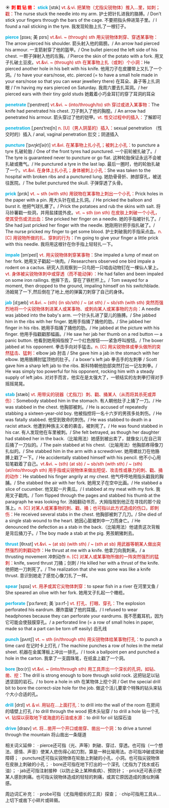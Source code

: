 ☀ <font color="red">**刺 戳 钻 凿：**</font>
<font color="sky blue">**stick**</font> [stɪk] 
<font color="#c00000">vt.＆vi. 把某物（尤指尖锐物体）推入…里，如刺；戳：</font>The nurse stuck the needle into my arm. 护士把针扎进我的胳膊。/ Don’t stick your fingers through the bars of the cage. 不要把指头伸进笼子里。/ I found a nail sticking in the tyre. 我发现轮胎上扎了一根钉子。
           
<font color="sky blue">**pierce**</font> [pɪəs; 美 pɪrs]
<font color="#c00000">vt.&vi. ~ (through) sth 用尖锐物体刺穿、穿透某事物：</font>The arrow pierced his shoulder. 箭头射入他的肩膀。/ An arrow had pierced his armour. 一支箭射穿了他的盔甲。/ One bullet pierced the left side of his chest. 一颗子弹射入他的左胸。/ Pierce the skin of the potato with a fork. 用叉子扎破土豆皮。<font color="#c00000">vt.&vi. ~ (through) sth 在某事物上扎（或刺）个小洞：</font>He pierced another hole in his belt with his knife. 他用刀子在皮腰带上又扎了一个洞。/ to have your ears/nose, etc. pierced (= to have a small hole made in your ears/nose so that you can wear jewellery there) 在耳朵、鼻子等上扎洞眼 / I'm having my ears pierced on Saturday. 我周六要去扎耳洞。/ her pierced ears with their tiny gold studs 她戴着小巧金耳钉的穿了耳洞的耳朵

<font color="sky blue">**penetrate**</font> [ˈpenɪtreɪt]
<font color="#c00000">vt.&vi. ~ (into/through/to) sth 穿过或进入某事物：</font>The knife had penetrated his chest. 刀子刺入了他的胸膛。/ An arrow had penetrated his armour. 箭头穿过了他的铠甲。<font color="#c00000">vt. 性交过程中的插入：</font>了解即可
                      
<font color="sky blue">**penetration**</font> [ˌpenɪˈtreɪʃn]
<font color="#c00000">n. [U]（男人阴茎的）插入：</font>sexual penetration （性交时的）插入 / anal, vaginal penetration 肛交；阴道插入

<font color="sky blue">**puncture**</font> [ˈpʌŋktʃə(r)]
<font color="#c00000">vt.&vi. 在某事物上扎小孔；被刺上小孔：</font>to puncture a tyre 扎破轮胎 / One of the front tyres had punctured. 一个前轮被扎破了。/ The tyre is guaranteed never to puncture or go flat. 这种轮胎保证永远不会被扎破或撒气。/ He punctured a tyre in the last lap. 最后一圈时，他的轮胎扎破了一个。<font color="#c00000">vt.&vi. 在身体上扎小孔；身体被刺上小孔：</font>She was taken to the hospital with broken ribs and a punctured lung. 她肋骨骨折、肺部穿孔，被送往医院。/ The bullet punctured the skull. 子弹穿透了头骨。
            
<font color="sky blue">**prick**</font> [prɪk]
<font color="#c00000">vt. ~ sth (with sth) 用锐物在某事物上刺出一个小孔：</font>Prick holes in the paper with a pin. 用大头针在纸上扎洞。/ He pricked the balloon and burst it. 他把气球扎爆了。/ Prick the potatoes and rub the skins with salt. 将马铃薯戳一些洞，并用盐揉搓外皮。<font color="#c00000">vt. ~ sth (on sth) 在皮肤上刺破一个小孔，使其受伤或流出血：</font>She pricked her finger on a needle. 她的手指被针扎了。/ She had just pricked her finger with the needle. 她刚用针把手指扎破了。/ The nurse pricked my finger to get some blood. 护士刺破我的手指采点血。<font color="#c00000">n. [C] 用锐物所做的扎、穿刺的行为：</font>I'm going to give your finger a little prick with this needle. 我将用这根针在你手指上轻轻扎一下。

<font color="sky blue">**impale**</font> [ɪmˈpeɪl]
<font color="#c00000">vt. 用尖锐物体刺穿某事物：</font>She impaled a lump of meat on her fork. 她用叉子戳起一块肉。/ Researchers observed one bird impale a rodent on a cactus. 研究人员观察到一只鸟把一只啮齿动物钉在一棵仙人掌上。<font color="#c00000">vt. 身体被尖锐物体刺中或穿透（而不能动弹）：</font>He had fallen and been impaled on some iron railings. 他摔下去，穿在了铁栏杆上。/ Tom swayed for a moment, then dropped to the ground, impaling himself on his switchblade. 汤姆晃了一下,然后倒在了地上,他的弹簧刀刺穿了自己的身体。
           
<font color="sky blue">**jab**</font> [dʒæb]
<font color="#c00000">vt.&vi. ~ (sth) (in sb/sth) / ~ (at sth) / ~ sb/sth (with sth) 突然而强烈地将一个尖锐物体刺进某人或某事物、或刺向某人或某事物的方向：</font>A needle was jabbed into the baby's arm. 一个针头扎进了婴儿的胳膊。/ She jabbed him in the ribs with her finger. 她用手指捅了捅他的肋。/ She jabbed her finger in his ribs. 她用手指捅了捅他的肋。/ He jabbed at the picture with his finger. 他用手指戳戳那幅画。/ He saw her jab her thumb on a red button — a panic button. 他看到她用拇指按了一个红色按钮——紧急呼叫按钮。/ The boxer jabbed at his opponent. 拳击手向对手猛击。<font color="#c00000">n. [C] 用尖锐物体或拳头做所的突然猛击、猛刺：</font>elbow jab 肘击 / She gave him a jab in the stomach with her elbow. 她用胳膊肘猛顶他的肚子。/ a boxer's left jab 拳击手的左刺拳 / Scott gave him a sharp left jab to the ribs. 斯科特朝他肋部突然打出一记左刺拳。/ He was simply too powerful for his opponent, rocking him with a steady supply of left jabs. 对对手而言，他实在是太强大了，一顿结实的左刺拳打得对手摇摇晃晃。
           
<font color="sky blue">**stab**</font> [stæb]
<font color="#c00000">vt. 用带尖的锐器（尤指刀）刺、戳、捅某人（从而将其杀死或弄伤）：</font>Somebody stabbed him in the stomach. 有人朝他肚子上捅了一刀。/ He was stabbed in the chest. 他胸部被刺。/ He is accused of repeatedly stabbing a sixteen-year-old boy. 他被指控将一名十六岁的男孩多处刺伤。/ He was fatally stabbed. 他受到致命的刺伤。/ He was stabbed to death in a racist attack. 他遭到种族主义者的袭击，被刺死了。/ He was found stabbed in his car. 有人发现他在车里被刺。/ She felt betrayed, as though her daughter had stabbed her in the back.（比喻用法）她感到被出卖了，就像女儿在自己背后捅了一刀似的。/ The pain stabbed at his chest.（比喻用法）他胸部疼得像刀扎似的。/ She stabbed him in the arm with a screwdriver. 她用螺丝刀在他胳膊上戳了一下。/ He accidentally stabbed himself with his pencil. 他不小心用铅笔戳着了自己。<font color="#c00000">vt.&vi. ~ (sth) (at sb) / ~ sb/sth (with sth) / ~ (sth) (at/into/through sth) 用手指或尖锐物体来做出短促、攻击性或暴力的刺、戳、捅的动作：</font>He stabbed his finger angrily at my chest. 他气呼呼地用指头戳我的胸脯。/ She stabbed the air with her fork. 她用叉子在空中比画。/ He stabbed a slice of cucumber. 他叉起一片黄瓜。/ I stabbed at my meat with my fork. 我用叉子戳肉。/ Tom flipped through the pages and stabbed his thumb at the paragraph he was looking for. 汤姆翻动书页，大拇指按到他正在寻找的那个段落上。<font color="#c00000">n. [C] 对某人或某事物的刺、戳、捅；也可指以此方式造成的伤口，即刺伤：</font>He received several stabs in the chest. 他胸部被刺了几刀。/ She died of a single stab wound to the heart. 她因心脏被刺中一刀而身亡。/ He denounced the defection as a stab in the back.（比喻用法）他谴责这次背叛是背后捅刀子。/ The boy made a stab at the pig. 男孩朝猪刺去。
           
<font color="sky blue">**thrust**</font> [θrʌst]
<font color="#c00000">vt.&vi. ~ (at sb) (with sth) / ~ (sth at sb) 用武器等朝某人做出突然强烈的刺戳动作：</font>He thrust at me with a knife. 他拿刀向我刺来。/ a thrusting movement 冲刺动作 <font color="#c00000">n. [C] 对某人或某事物所做的一阵突然强烈的猛刺：</font>knife, sword thrust 刀捅；剑刺 / He killed her with a thrust of the knife. 他把她一刀刺死了。/ The realization that she was gone was like a knife thrust. 意识到她走了感觉心像刀扎了一样。

<font color="sky blue">**spear**</font> [spɪə] 
<font color="#c00000">vt. 用矛或其它尖物体刺穿：</font>to spear fish in a river 在河里叉鱼 / She speared an olive with her fork. 她用叉子扎起一个橄榄。 

<font color="sky blue">**perforate**</font> [ˈpɜ:fəreɪt; 美 ˈpɜ:rf-]
<font color="#c00000">vt. 打孔、打眼、穿孔：</font>The explosion perforated his eardrum. 爆炸震破了他的耳膜。/ I refused to wear headphones because they can perforate your eardrums. 我不愿戴耳机，因为它可能会使鼓膜穿孔。/ a perforated line (= a row of small holes in paper, made so that a part can be torn off easily) 齿孔线
           
<font color="sky blue">**punch**</font> [pʌntʃ]
<font color="#c00000">vt. ~ sth (in/through sth) 用尖锐物体给某事物打孔：</font>to punch a time card 在记时卡上打孔 / The machine punches a row of holes in the metal sheet. 机器在金属薄板上冲出一排孔。/ I took a ballpoint pen and punched a hole in the carton. 我拿了一支圆珠笔，在纸盒上戳了一个洞。

<font color="sky blue">**bore**</font> [bɔ:(r)]
<font color="#c00000">vt.&vi. ~ (into/through sth) 用工具弄出一个深长的孔洞，如钻、凿、挖：</font>The drill is strong enough to bore through solid rock. 这把钻足以钻透坚固的岩石。/ to bore a hole in sth 在某物体上挖个洞 / Get the special drill bit to bore the correct-size hole for the job. 做这个活儿要拿个特殊的钻头来钻个大小合适的孔。

<font color="sky blue">**drill**</font> [drɪl] 
<font color="#c00000">vt.＆vi. 用钻在…上面打孔：</font>to drill into the wall of the room 在房间的墙壁上打孔 / to drill through the wood 把木头钻穿 / to drill a hole 钻一个孔 <font color="#c00000">vt. 钻探以获取地下或海底的石油或水源：</font>to drill for oil 钻探石油

<font color="sky blue">**drive**</font> [draɪv] 
<font color="#c00000">vt. 将…凿开一个开口或凿穿、凿出一个洞：</font>to drive a tunnel through the mountain 将山凿出一条隧道

相关词义延伸：
· pierce还可指（光、声等）刺破、穿过、穿透。也可指（一个想法、感情、声音）使某人悲伤得心如刀割，算是一种比喻用法。亦可指冲破或突破障碍；
· puncture还可指尖锐物体在轮胎上刺破的小孔、小洞。也可指尖锐物体在皮肤上刺破的小孔；
· bore还可指在地下打出的一个深孔（尤指为了找水或石油）；
· jab还可指注射接种（以防止染上某种疾病）、预防针；
· prick还可表示使某人感到刺痛。也可指尖锐物体造成的轻轻的刺痛，或其它原因造成的类似刺痛感。

周边词汇补充：
· probe可指（尤指用细长的工具）探查；
· chip可指用工具从…上切下或凿下小碎片或碎屑。


